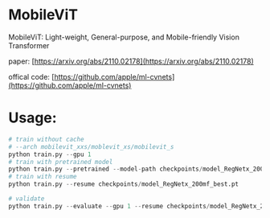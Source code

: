 # MobileViT
MobileViT: Light-weight, General-purpose, and Mobile-friendly Vision Transformer 

paper: [https://arxiv.org/abs/2110.02178](https://arxiv.org/abs/2110.02178)

offical code: [https://github.com/apple/ml-cvnets](https://github.com/apple/ml-cvnets)

# Usage:
```python
# train without cache 
# --arch mobilevit_xxs/moblevit_xs/mobilevit_s
python train.py --gpu 1
# train with pretrained model
python train.py --pretrained --model-path checkpoints/model_RegNetx_200mf_best.pt
# train with resume
python train.py --resume checkpoints/model_RegNetx_200mf_best.pt

# validate
python train.py --evaluate --gpu 1 --resume checkpoints/model_RegNetx_200mf_best.pt
```

